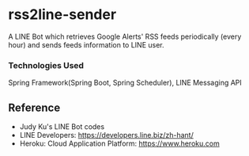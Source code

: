 # rss2line-sender
A LINE Bot which retrieves Google Alerts' RSS feeds periodically (every hour) and sends feeds information to LINE user.

### Technologies Used
Spring Framework(Spring Boot, Spring Scheduler), LINE Messaging API


## Reference
* Judy Ku's LINE Bot codes
* LINE Developers: https://developers.line.biz/zh-hant/
* Heroku: Cloud Application Platform: https://www.heroku.com
